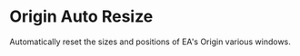 Origin Auto Resize
==================

Automatically reset the sizes and positions of EA's Origin various windows.

